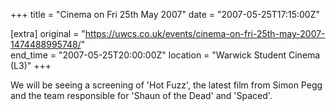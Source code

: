+++
title = "Cinema on Fri 25th May 2007"
date = "2007-05-25T17:15:00Z"

[extra]
original = "https://uwcs.co.uk/events/cinema-on-fri-25th-may-2007-1474488995748/"    
end_time = "2007-05-25T20:00:00Z"
location = "Warwick Student Cinema (L3)"
+++

We will be seeing a screening of 'Hot Fuzz', the latest film from Simon Pegg and the team responsible for 'Shaun of the Dead' and 'Spaced'.

